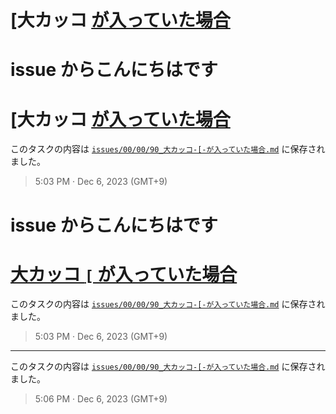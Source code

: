 # [大カッコ [ が入っていた場合](https://github.com/noraworld/github-actions-sandbox/issues/90)

# issue からこんにちはです
# [大カッコ [ が入っていた場合](https://github.com/noraworld/github-actions-sandbox/issues/90)
このタスクの内容は [`issues/00/00/90_大カッコ-[-が入っていた場合.md`](https://github.com/noraworld/github-actions-sandbox/blob/main/issues/00/00/90_大カッコ-[-が入っていた場合.md) に保存されました。

> 5:03 PM · Dec 6, 2023 (GMT+9)

# issue からこんにちはです
# [大カッコ `[` が入っていた場合](https://github.com/noraworld/github-actions-sandbox/issues/90)
このタスクの内容は [`issues/00/00/90_大カッコ-[-が入っていた場合.md`](https://github.com/noraworld/github-actions-sandbox/blob/main/issues/00/00/90_大カッコ-[-が入っていた場合.md) に保存されました。

> 5:03 PM · Dec 6, 2023 (GMT+9)

---

このタスクの内容は [`issues/00/00/90_大カッコ-[-が入っていた場合.md`](https://github.com/noraworld/github-actions-sandbox/blob/main/issues/00/00/90_大カッコ-[-が入っていた場合.md) に保存されました。

> 5:06 PM · Dec 6, 2023 (GMT+9)
